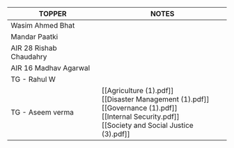 
| **TOPPER**              | **NOTES**                                                                                                                                                   |
| ----------------------- | ----------------------------------------------------------------------------------------------------------------------------------------------------------- |
| Wasim Ahmed Bhat        |                                                                                                                                                             |
| Mandar Paatki           |                                                                                                                                                             |
| AIR 28 Rishab Chaudahry |                                                                                                                                                             |
| AIR 16 Madhav Agarwal   |                                                                                                                                                             |
| TG - Rahul W            |                                                                                                                                                             |
| TG - Aseem verma        | [[Agriculture (1).pdf]]<br>[[Disaster Management (1).pdf]]<br>[[Governance (1).pdf]]<br>[[Internal Security.pdf]]<br>[[Society and Social Justice (3).pdf]] |
